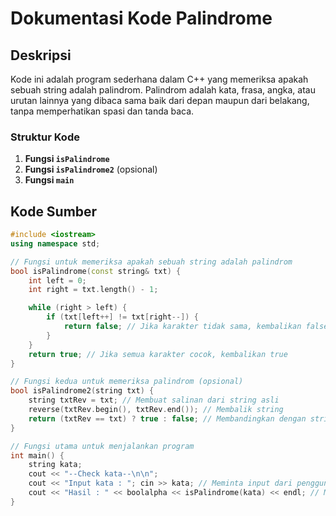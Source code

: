 # Dokumentasi Kode Palindrome

## Deskripsi

Kode ini adalah program sederhana dalam C++ yang memeriksa apakah sebuah string adalah palindrom. Palindrom adalah kata, frasa, angka, atau urutan lainnya yang dibaca sama baik dari depan maupun dari belakang, tanpa memperhatikan spasi dan tanda baca.

### Struktur Kode

1. **Fungsi `isPalindrome`**
2. **Fungsi `isPalindrome2`** (opsional)
3. **Fungsi `main`**

## Kode Sumber

```cpp
#include <iostream>
using namespace std;

// Fungsi untuk memeriksa apakah sebuah string adalah palindrom
bool isPalindrome(const string& txt) {
    int left = 0;
    int right = txt.length() - 1;

    while (right > left) {
        if (txt[left++] != txt[right--]) {
            return false; // Jika karakter tidak sama, kembalikan false
        }
    }
    return true; // Jika semua karakter cocok, kembalikan true
}

// Fungsi kedua untuk memeriksa palindrom (opsional)
bool isPalindrome2(string txt) {
    string txtRev = txt; // Membuat salinan dari string asli
    reverse(txtRev.begin(), txtRev.end()); // Membalik string
    return (txtRev == txt) ? true : false; // Membandingkan dengan string asli
}

// Fungsi utama untuk menjalankan program
int main() {
    string kata;
    cout << "--Check kata--\n\n";
    cout << "Input kata : "; cin >> kata; // Meminta input dari pengguna
    cout << "Hasil : " << boolalpha << isPalindrome(kata) << endl; // Menampilkan hasil
}
